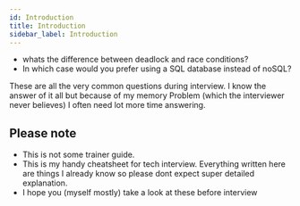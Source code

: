 ```yaml
---
id: Introduction
title: Introduction
sidebar_label: Introduction
---
```


- whats the difference between deadlock and race conditions?
- In which case would you prefer using a SQL database instead of noSQL?

These are all the very common questions during interview. I know the answer of it all but because of my memory Problem (which the interviewer never believes) I often need lot more time answering.

## Please note

- This is not some trainer guide.
- This is my handy cheatsheet for tech interview. Everything written here are things I already know so please dont expect super detailed explanation.
- I hope you (myself mostly) take a look at these before interview
